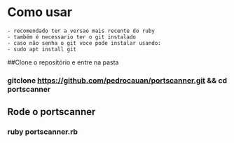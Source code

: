 
# Como usar
	- recomendado ter a versao mais recente do ruby
	- também é necessario ter o git instalado
	- caso não senha o git voce pode instalar usando:
	- sudo apt install git
##Clone o repositório e entre na pasta
### gitclone https://github.com/pedrocauan/portscanner.git && cd portscanner

## Rode o portscanner
### ruby portscanner.rb
